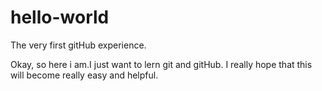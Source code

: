 # hello-world
The very first gitHub experience.

Okay, so here i am.I just want to lern git and gitHub. 
I really hope that this will become really easy and helpful. 
